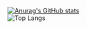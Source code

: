 


[![Anurag's GitHub stats](https://github-readme-stats.vercel.app/api?username=danieiOS)](https://github.com/anuraghazra/github-readme-stats)   
![Top Langs](https://github-readme-stats.vercel.app/api/top-langs/?username=danieiOS&layout=compact)




